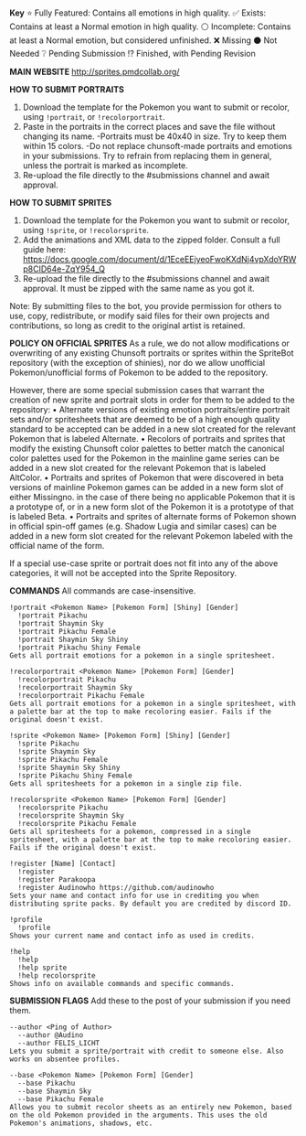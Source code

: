 **Key**
:star: Fully Featured: Contains all emotions in high quality.
:white_check_mark: Exists: Contains at least a Normal emotion in high quality.
:white_circle: Incomplete: Contains at least a Normal emotion, but considered unfinished.
:x: Missing
:black_circle: Not Needed
:grey_question: Pending Submission
:interrobang: Finished, with Pending Revision



**MAIN WEBSITE**
http://sprites.pmdcollab.org/



**HOW TO SUBMIT PORTRAITS**
1. Download the template for the Pokemon you want to submit or recolor, using `!portrait`, or `!recolorportrait`.
2. Paste in the portraits in the correct places and save the file without changing its name.
  -Portraits must be 40x40 in size. Try to keep them within 15 colors.
  -Do not replace chunsoft-made portraits and emotions in your submissions.  Try to refrain from replacing them in general, unless the portrait is marked as incomplete.
3. Re-upload the file directly to the #submissions channel and await approval.

**HOW TO SUBMIT SPRITES**
1. Download the template for the Pokemon you want to submit or recolor, using `!sprite`, or `!recolorsprite`.
2. Add the animations and XML data to the zipped folder.  Consult a full guide here: https://docs.google.com/document/d/1EceEEjyeoFwoKXdNj4vpXdoYRWp8CID64e-ZqY954_Q
3. Re-upload the file directly to the #submissions channel and await approval.  It must be zipped with the same name as you got it.

Note: By submitting files to the bot, you provide permission for others to use, copy, redistribute, or modify said files for their own projects and contributions, so long as credit to the original artist is retained.


**POLICY ON OFFICIAL SPRITES**
As a rule, we do not allow modifications or overwriting of any existing Chunsoft portraits or sprites within the SpriteBot repository (with the exception of shinies), nor do we allow unofficial Pokemon/unofficial forms of Pokemon to be added to the repository.

However, there are some special submission cases that warrant the creation of new sprite and portrait slots in order for them to be added to the repository:
• Alternate versions of existing emotion portraits/entire portrait sets and/or spritesheets that are deemed to be of a high enough quality standard to be accepted can be added in a new slot created for the relevant Pokemon that is labeled Alternate.
• Recolors of portraits and sprites that modify the existing Chunsoft color palettes to better match the canonical color palettes used for the Pokemon in the mainline game series can be added in a new slot created for the relevant Pokemon that is labeled AltColor.
• Portraits and sprites of Pokemon that were discovered in beta versions of mainline Pokemon games can be added in a new form slot of either Missingno. in the case of there being no applicable Pokemon that it is a prototype of, or in a new form slot of the Pokemon it is a prototype of that is labeled Beta.
• Portraits and sprites of alternate forms of Pokemon shown in official spin-off games (e.g. Shadow Lugia and similar cases) can be added in a new form slot created for the relevant Pokemon labeled with the official name of the form.

If a special use-case sprite or portrait does not fit into any of the above categories, it will not be accepted into the Sprite Repository.


**COMMANDS**
All commands are case-insensitive.
```
!portrait <Pokemon Name> [Pokemon Form] [Shiny] [Gender]
  !portrait Pikachu
  !portrait Shaymin Sky
  !portrait Pikachu Female
  !portrait Shaymin Sky Shiny
  !portrait Pikachu Shiny Female
Gets all portrait emotions for a pokemon in a single spritesheet.

!recolorportrait <Pokemon Name> [Pokemon Form] [Gender]
  !recolorportrait Pikachu
  !recolorportrait Shaymin Sky
  !recolorportrait Pikachu Female
Gets all portrait emotions for a pokemon in a single spritesheet, with a palette bar at the top to make recoloring easier. Fails if the original doesn't exist.

!sprite <Pokemon Name> [Pokemon Form] [Shiny] [Gender]
  !sprite Pikachu
  !sprite Shaymin Sky
  !sprite Pikachu Female
  !sprite Shaymin Sky Shiny
  !sprite Pikachu Shiny Female
Gets all spritesheets for a pokemon in a single zip file.

!recolorsprite <Pokemon Name> [Pokemon Form] [Gender]
  !recolorsprite Pikachu
  !recolorsprite Shaymin Sky
  !recolorsprite Pikachu Female
Gets all spritesheets for a pokemon, compressed in a single spritesheet, with a palette bar at the top to make recoloring easier. Fails if the original doesn't exist.
```


```
!register [Name] [Contact]
  !register
  !register Parakoopa
  !register Audinowho https://github.com/audinowho 
Sets your name and contact info for use in crediting you when distributing sprite packs. By default you are credited by discord ID.

!profile
  !profile
Shows your current name and contact info as used in credits.

!help
  !help
  !help sprite
  !help recolorsprite
Shows info on available commands and specific commands.
```


**SUBMISSION FLAGS**
Add these to the post of your submission if you need them.
```
--author <Ping of Author>
  --author @Audino
  --author FELIS_LICHT
Lets you submit a sprite/portrait with credit to someone else. Also works on absentee profiles.

--base <Pokemon Name> [Pokemon Form] [Gender]
  --base Pikachu
  --base Shaymin Sky
  --base Pikachu Female
Allows you to submit recolor sheets as an entirely new Pokemon, based on the old Pokemon provided in the arguments. This uses the old Pokemon's animations, shadows, etc.
```

